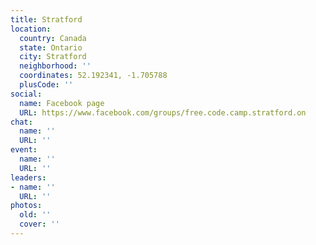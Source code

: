 ```yaml
---
title: Stratford
location:
  country: Canada
  state: Ontario
  city: Stratford
  neighborhood: ''
  coordinates: 52.192341, -1.705788
  plusCode: ''
social:
  name: Facebook page
  URL: https://www.facebook.com/groups/free.code.camp.stratford.on
chat:
  name: ''
  URL: ''
event:
  name: ''
  URL: ''
leaders:
- name: ''
  URL: ''
photos:
  old: ''
  cover: ''
---
```


